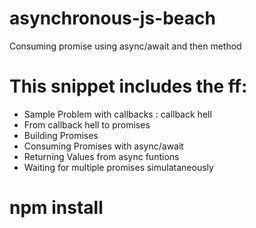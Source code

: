# asynchronous-js-beach
Consuming promise using async/await and then method

# This snippet includes the ff:
 - Sample Problem with callbacks : callback hell
 - From callback hell to promises
 - Building Promises
 - Consuming Promises with async/await
 - Returning Values from async funtions
 - Waiting for multiple promises simulataneously
 
 # npm install 
